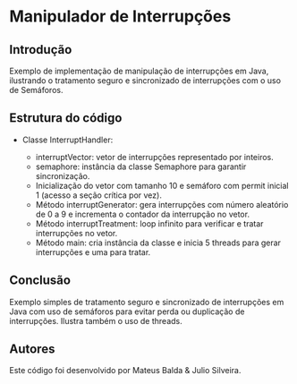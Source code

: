 # Manipulador de Interrupções

## Introdução
Exemplo de implementação de manipulação de interrupções em Java, ilustrando o tratamento seguro e sincronizado de interrupções com o uso de Semáforos.

## Estrutura do código
- Classe InterruptHandler:

    - interruptVector: vetor de interrupções representado por inteiros.
    - semaphore: instância da classe Semaphore para garantir sincronização.
    - Inicialização do vetor com tamanho 10 e semáforo com permit inicial 1 (acesso a seção crítica por vez).
    - Método interruptGenerator: gera interrupções com número aleatório de 0 a 9 e incrementa o contador da interrupção no vetor.
    - Método interruptTreatment: loop infinito para verificar e tratar interrupções no vetor.
    - Método main: cria instância da classe e inicia 5 threads para gerar interrupções e uma para tratar.

## Conclusão
Exemplo simples de tratamento seguro e sincronizado de interrupções em Java com uso de semáforos para evitar perda ou duplicação de interrupções. Ilustra também o uso de threads.

## Autores
Este código foi desenvolvido por Mateus Balda & Julio Silveira.
